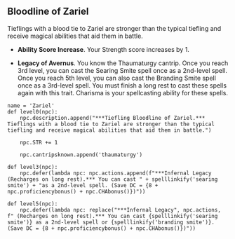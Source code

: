## Bloodline of Zariel
Tieflings with a blood tie to Zariel are stronger than the typical tiefling and receive magical abilities that aid them in battle.

* **Ability Score Increase**. Your Strength score increases by 1.

* **Legacy of Avernus**. You know the Thaumaturgy cantrip. Once you reach 3rd level, you can cast the Searing Smite spell once as a 2nd-level spell. Once you reach 5th level, you can also cast the Branding Smite spell once as a 3rd-level spell. You must finish a long rest to cast these spells again with this trait. Charisma is your spellcasting ability for these spells.

```
name = 'Zariel'
def level0(npc):
    npc.description.append("***Tiefling Bloodline of Zariel.*** Tieflings with a blood tie to Zariel are stronger than the typical tiefling and receive magical abilities that aid them in battle.")

    npc.STR += 1

    npc.cantripsknown.append('thaumaturgy')

def level3(npc):
    npc.defer(lambda npc: npc.actions.append(f"***Infernal Legacy (Recharges on long rest).*** You can cast " + spelllinkify('searing smite') + "as a 2nd-level spell. (Save DC = {8 + npc.proficiencybonus() + npc.CHAbonus()})"))

def level5(npc):
    npc.defer(lambda npc: replace("***Infernal Legacy", npc.actions, f" (Recharges on long rest).*** You can cast {spelllinkify('searing smite')} as a 2nd-level spell or {spelllinkify('branding smite')}. (Save DC = {8 + npc.proficiencybonus() + npc.CHAbonus()})"))
```
